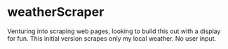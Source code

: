 # weatherScraper
Venturing into scraping web pages, looking to build this out with a display for fun.
This initial version scrapes only my local weather.  No user input.
